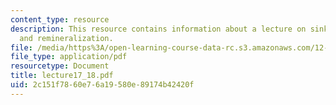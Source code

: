```yaml
---
content_type: resource
description: This resource contains information about a lecture on sinking particles
  and remineralization.
file: /media/https%3A/open-learning-course-data-rc.s3.amazonaws.com/12-742-marine-chemistry-fall-2006/2c151f7860e76a19580e89174b42420f_lecture17_18.pdf
file_type: application/pdf
resourcetype: Document
title: lecture17_18.pdf
uid: 2c151f78-60e7-6a19-580e-89174b42420f
---
```

